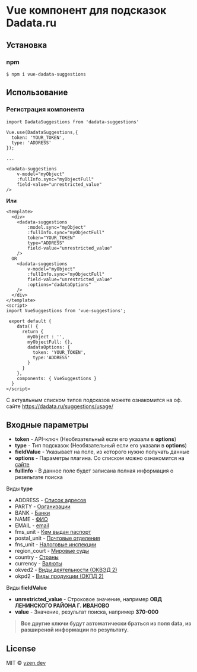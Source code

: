 # **Vue компонент для подсказок Dadata.ru**

## **Установка**
### **npm**
```
$ npm i vue-dadata-suggestions
```

## **Использование**

### **Регистрация компонента**
```
import DadataSuggestions from 'dadata-suggestions'

Vue.use(DadataSuggestions,{
  token: 'YOUR_TOKEN',
  type: 'ADDRESS'
});

...

<dadata-suggestions
    v-model="myObject"
    :fullInfo.sync="myObjectFull"
    field-value="unrestricted_value"
/>
```
**Или**
```
<template>
  <div>
    <dadata-suggestions
        :model.sync="myObject"
        :fullInfo.sync="myObjectFull"
        token="YOUR_TOKEN"
        type="ADDRESS"
        field-value="unrestricted_value"
    />
  OR
    <dadata-suggestions
        v-model="myObject"
        :fullInfo.sync="myObjectFull"
        field-value="unrestricted_value"
        :options="dadataOptions"
    />
  </div>
</template>
<script>
import VueSuggestions from 'vue-suggestions';

 export default {
    data() {
      return {
        myObject : '',
        myObjectFull: {},
        dadataOptions: {
          token: 'YOUR_TOKEN', 
          type:'ADDRESS'
        }
      }
    },
    components: { VueSuggestions }
  }
</script>
```


С актуальным списком типов подсказов можете ознакомится на оф. сайте https://dadata.ru/suggestions/usage/

## Входные параметры 
* **token** - API-ключ (Необязательный если его указали в **options**)
* **type** - Тип подсказок (Необязательный если его указали в **options**)
* **fieldValue** - Указывает на поле, из которого нужно получать данные 
* **options** - Параметры плагина. Со списком можно ознакомится на [сайте](https://confluence.hflabs.ru/pages/viewpage.action?pageId=207454318)
* **fullInfo** - В данное поле будет записана полная информация о резельтате поиска

Виды **type**
* ADDRESS - [Список адресов](https://dadata.ru/suggestions/usage/address/)
* PARTY - [Организации](https://dadata.ru/suggestions/usage/bank/)
* BANK - [Банки](https://dadata.ru/suggestions/usage/bank/)
* NAME - [ФИО](https://dadata.ru/suggestions/usage/name/)
* EMAIL - [email](https://dadata.ru/suggestions/usage/email/)
* fms_unit - [Кем выдан паспорт](https://dadata.ru/suggestions/outward/fms_unit/)
* postal_unit - [Почтовые отделения](https://dadata.ru/suggestions/outward/postal_unit/)
* fns_unit - [Налоговые инспекции](https://dadata.ru/suggestions/outward/fns_unit/)
* region_court - [Мировые суды](https://dadata.ru/suggestions/outward/region_court/)
* country - [Страны](https://dadata.ru/suggestions/outward/country/)
* currency - [Валюты](https://dadata.ru/suggestions/outward/currency/)
* okved2 - [Виды деятельности (ОКВЭД 2)](https://dadata.ru/suggestions/outward/okved2/)
* okpd2 - [Виды продукции (ОКПД 2)](https://dadata.ru/suggestions/outward/okpd2/)


Виды **fieldValue**
* **unrestricted_value** - Строковое значение, например **ОВД ЛЕНИНСКОГО РАЙОНА Г. ИВАНОВО**
* **value** - Значение, результат поиска, например **370-000**

>**Все другие ключи будут автоматически браться из поля data, из разширеной информации по результату.**


## License
MIT © [yzen.dev](https://github.com/yzen-dev)